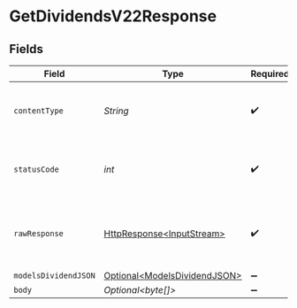 # GetDividendsV22Response


## Fields

| Field                                                                                                                          | Type                                                                                                                           | Required                                                                                                                       | Description                                                                                                                    |
| ------------------------------------------------------------------------------------------------------------------------------ | ------------------------------------------------------------------------------------------------------------------------------ | ------------------------------------------------------------------------------------------------------------------------------ | ------------------------------------------------------------------------------------------------------------------------------ |
| `contentType`                                                                                                                  | *String*                                                                                                                       | :heavy_check_mark:                                                                                                             | HTTP response content type for this operation                                                                                  |
| `statusCode`                                                                                                                   | *int*                                                                                                                          | :heavy_check_mark:                                                                                                             | HTTP response status code for this operation                                                                                   |
| `rawResponse`                                                                                                                  | [HttpResponse\<InputStream>](https://docs.oracle.com/en/java/javase/11/docs/api/java.net.http/java/net/http/HttpResponse.html) | :heavy_check_mark:                                                                                                             | Raw HTTP response; suitable for custom response parsing                                                                        |
| `modelsDividendJSON`                                                                                                           | [Optional\<ModelsDividendJSON>](../../models/components/ModelsDividendJSON.md)                                                 | :heavy_minus_sign:                                                                                                             | Dividends                                                                                                                      |
| `body`                                                                                                                         | *Optional\<byte[]>*                                                                                                            | :heavy_minus_sign:                                                                                                             | N/A                                                                                                                            |